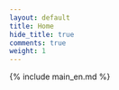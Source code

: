```yaml
---
layout: default
title: Home
hide_title: true
comments: true
weight: 1
---
```


<script type="text/javascript">
	function getBrowserLanguage() {
	    var language = navigator.language ||   // All browsers
	               (navigator.languages && navigator.languages[0]) || // Chrome / Firefox
	               navigator.userLanguage; // IE <= 10

	    return language;
	}

	function detectLanguage() {
	    var language = getBrowserLanguage();
	    return language.split('-')[0].toLowerCase();
	}

	var userLang = detectLanguage();

	switch (userLang) {
		case 'ru':
		case 'uk':
		case 'be':
			userLang = 'ru';
			window.location.href = '{{ site.baseurl }}/' + userLang + '/';
			break;
	}
</script>

{% include main_en.md %}
